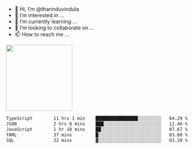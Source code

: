 - 👋 Hi, I’m @tharinduvindula
- 👀 I’m interested in ...
- 🌱 I’m currently learning ...
- 💞️ I’m looking to collaborate on ...
- 📫 How to reach me ...

<!---
tharinduvindula/tharinduvindula is a ✨ special ✨ repository because its `README.md` (this file) appears on your GitHub profile.
You can click the Preview link to take a look at your changes.
--->

<img height="180em" src="https://github-readme-stats.vercel.app/api?username=tharinduvindula&show_icons=true&hide_border=false&&count_private=true&include_all_commits=true" />


<!--START_SECTION:waka-->

```txt
TypeScript        11 hrs 1 min    ████████████████░░░░░░░░░   64.29 %
JSON              2 hrs 8 mins    ███░░░░░░░░░░░░░░░░░░░░░░   12.46 %
JavaScript        1 hr 18 mins    ██░░░░░░░░░░░░░░░░░░░░░░░   07.67 %
YAML              37 mins         █░░░░░░░░░░░░░░░░░░░░░░░░   03.60 %
SQL               32 mins         ▓░░░░░░░░░░░░░░░░░░░░░░░░   03.20 %
```

<!--END_SECTION:waka-->
